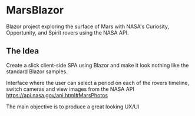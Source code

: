 # MarsBlazor
Blazor project exploring the surface of Mars with NASA's Curiosity, Opportunity, and Spirit rovers using the NASA API.

## The Idea 
Create a slick client-side SPA using Blazor and make it look nothing like the standard Blazor samples.   

Interface where the user can select a period on each of the rovers timeline, switch cameras and view images from the NASA API https://api.nasa.gov/api.html#MarsPhotos

The main objective is to produce a great looking UX/UI
